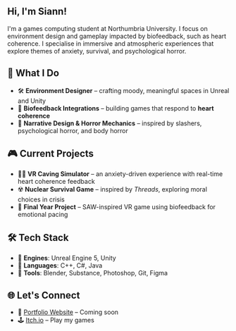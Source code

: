 ## Hi, I'm Siann!

I'm a games computing student at Northumbria University. I focus on environment design and gameplay impacted by biofeedback, such as heart coherence. I specialise in immersive and atmospheric experiences that explore themes of anxiety, survival, and psychological horror. 

## 🔮 What I Do
- 🛠 **Environment Designer** – crafting moody, meaningful spaces in Unreal and Unity
- 💓 **Biofeedback Integrations** – building games that respond to **heart coherence**
- 🧠 **Narrative Design & Horror Mechanics** – inspired by slashers, psychological horror, and body horror

## 🎮 Current Projects
- 🧗‍♀️ **VR Caving Simulator** – an anxiety-driven experience with real-time heart coherence feedback
- ☢️ **Nuclear Survival Game** – inspired by *Threads*, exploring moral choices in crisis
- 🎡 **Final Year Project** – SAW-inspired VR game using biofeedback for emotional pacing

## 🛠 Tech Stack
- 🧩 **Engines**: Unreal Engine 5, Unity
- 🧠 **Languages**: C++, C#, Java
- 🎨 **Tools**: Blender, Substance, Photoshop, Git, Figma

## 🌐 Let's Connect
- 💼 [Portfolio Website](#) – Coming soon
- 🕹️ [Itch.io](https://siannjay.itch.io/) – Play my games

